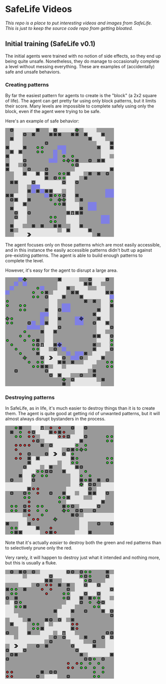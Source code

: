# SafeLife Videos

*This repo is a place to put interesting videos and images from SafeLife. This is just to keep the source code repo from getting bloated.*

## Initial training (SafeLife v0.1)

The initial agents were trained with no notion of side effects, so they end up being quite unsafe. Nonetheless, they do manage to occasionally complete a level without messing everything. These are examples of (accidentally) safe and unsafe behaviors.

### Creating patterns

By far the easiest pattern for agents to create is the "block" (a 2x2 square of life). The agent can get pretty far using only block patterns, but it limits their score. Many levels are impossible to complete safely using only the block, even if the agent were trying to be safe.

Here's an example of safe behavior:

![safely creating patterns](v0.1/run-24f-16600.gif)

The agent focuses only on those patterns which are most easily accessible, and in this instance the easily accessible patterns didn't butt up against pre-existing patterns. The agent is able to build enough patterns to complete the level.

However, it's easy for the agent to disrupt a large area.

![causing havoc while creating patterns](v0.1/run-24f-18200.gif)


### Destroying patterns

In SafeLife, as in life, it's much easier to destroy things than it is to create them. The agent is quite good at getting rid of unwanted patterns, but it will almost always disrupt bystanders in the process.

![overeager destruction](v0.1/run-24d-21500.gif)

Note that it's actually *easier* to destroy both the green and red patterns than to selectively prune only the red.

Very rarely, it will happen to destroy just what it intended and nothing more, but this is usually a fluke.

![overeager destruction](v0.1/run-24d-19400.gif)
